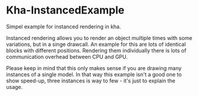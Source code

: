 # Kha-InstancedExample
Simpel example for instanced rendering in kha.

Instanced rendering allows you to render an object multiple times with some variations, but in a singe drawcall. An example for this are lots of identical blocks with different positions. Rendering them individually there is lots of communication overhead between CPU and GPU.

Please keep in mind that this only makes sense if you are drawing many instances of a single model. In that way this example isn't a good one to show speed-up, three instances is way to few - it's just to explain the usage.
